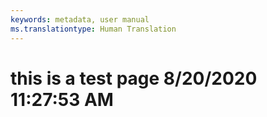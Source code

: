 ```yaml
---
keywords: metadata, user manual
ms.translationtype: Human Translation
---
```

# this is a test page 8/20/2020 11:27:53 AM